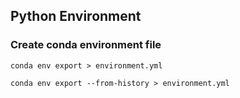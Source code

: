 ## Python Environment

### Create conda environment file

```conda env export > environment.yml```

``conda env export --from-history > environment.yml``